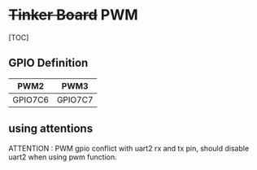 # ~~Tinker Board~~ PWM

[TOC]

##  GPIO Definition

|   PWM2  |   PWM3  |
|:-------:|:-------:|
| GPIO7C6 | GPIO7C7 |

## using attentions

ATTENTION : PWM gpio conflict with uart2 rx and tx pin, should disable uart2 when using pwm function.

